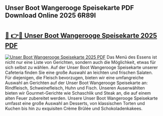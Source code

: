 ## Unser Boot Wangerooge Speisekarte PDF Download Online 2025 6R89l

# <h2><a href="http://gc6do7.nevu.top/?p=Unser+Boot+Wangerooge+Speisekarte">🔗 👉🔴 Unser Boot Wangerooge Speisekarte 2025 PDF</a></h2>

[![Unser Boot Wangerooge Speisekarte 2025 PDF](https://i.imgur.com/dBaPXMq.png)](http://gc6do7.nevu.top/?p=Unser+Boot+Wangerooge+Speisekarte)
Das Menü des Essens ist nicht nur eine Liste von Gerichten, sondern auch die Möglichkeit, etwas für sich selbst zu wählen. Auf der Unser Boot Wangerooge Speisekarte unserer Cafeteria finden Sie eine große Auswahl an leichten und frischen Salaten. Für diejenigen, die Fleisch bevorzugen, bieten wir eine umfangreiche Auswahl an Gerichten auf der Unser Boot Wangerooge Speisekarte an: Rindfleisch, Schweinefleisch, Huhn und Fisch. Unseren Auserwählten bieten wir Gourmet-Gerichte wie Schaschlik und Steak an, die auf einem alten Feuer zubereitet werden. Unsere Unser Boot Wangerooge Speisekarte umfasst eine große Auswahl an Desserts, von klassischen Torten und Kuchen bis hin zu exquisiten Crème Brûlée und Schokoladenkakees.
